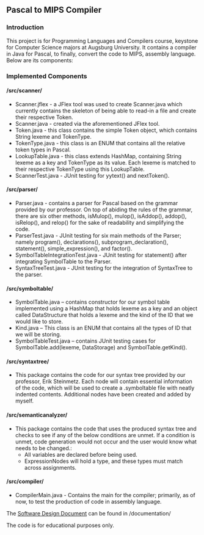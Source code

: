 ## Pascal to MIPS Compiler

### Introduction
This project is for Programming Languages and Compilers course, keystone for Computer Science majors at Augsburg University. It contains a compiler in Java for Pascal, to finally, convert the code to MIPS, assembly language. Below are its components:

### Implemented Components
#### /src/scanner/
- Scanner.jflex - a JFlex tool was used to create Scanner.java which currently contains the skeleton of being able to read-in a file and create their respective Token.
- Scanner.java - created via the aforementioned JFlex tool.
- Token.java - this class contains the simple Token object, which contains String lexeme and TokenType.
- TokenType.java - this class is an ENUM that contains all the relative token types in Pascal.
- LookupTable.java - this class extends HashMap, containing String lexeme as a key and TokenType as its value. Each lexeme is matched to their respective TokenType using this LookupTable.
- ScannerTest.java - JUnit testing for yytext() and nextToken().

#### /src/parser/
- Parser.java - contains a parser for Pascal based on the grammar provided by our professor. On top of abiding the rules of the grammar, there are six other methods, isMulop(), mulop(), isAddop(), addop(), isRelop(), and relop() for the sake of readability and simplifying the code.
- ParserTest.java - JUnit testing for six main methods of the Parser; namely program(), declarations(), subprogram_declaration(), statement(), simple_expression(), and factor().
- SymbolTableIntegrationTest.java - JUnit testing for statement() after integrating SymbolTable to the Parser.
- SyntaxTreeTest.java - JUnit testing for the integration of SyntaxTree to the parser.

#### /src/symboltable/
- SymbolTable.java – contains constructor for our symbol table implemented using a HashMap that holds lexeme as a key and an object called DataStructure that holds a lexeme and the kind of the ID that we would like to store.
- Kind.java – This class is an ENUM that contains all the types of ID that we will be storing.
- SymbolTableTest.java – contains JUnit testing cases for SymbolTable.add(lexeme, DataStorage) and SymbolTable.getKind().

#### /src/syntaxtree/
- This package contains the code for our syntax tree provided by our professor, Erik Steinmetz. Each node will contain essential information of the code, which will be used to create a .symboltable file with neatly indented contents. Additional nodes have been created and added by myself.

#### /src/semanticanalyzer/
- This package contains the code that uses the produced syntax tree and checks to see if any of the below conditions are unmet. If a condition is unmet, code generation would not occur and the user would know what needs to be changed.:
  - All variables are declared before being used.
  - ExpressionNodes will hold a type, and these types must match across assignments.

#### /src/compiler/
- CompilerMain.java - Contains the main for the compiler; primarily, as of now, to test the production of code in assembly language.

The [Software Design Document](https://github.com/inverseTrig/compiler/blob/master/documentation/SDD.pdf) can be found in /documentation/

The code is for educational purposes only.
